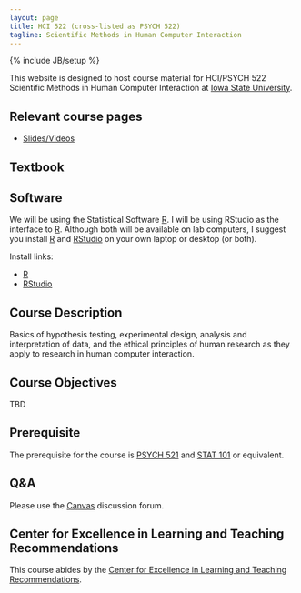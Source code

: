 ```yaml
---
layout: page
title: HCI 522 (cross-listed as PSYCH 522)
tagline: Scientific Methods in Human Computer Interaction
---
```

{% include JB/setup %}

This website is designed to host course material for HCI/PSYCH 522 
Scientific Methods in Human Computer Interaction at 
[Iowa State University](http://www.iastate.edu).


## Relevant course pages

- [Slides/Videos](slides)


## Textbook



## Software 

We will be using the Statistical Software [R](https://www.r-project.org/). 
I will be using RStudio as the interface to [R](https://www.r-project.org/). 
Although both will be available on lab computers, I suggest you install 
[R](https://www.r-project.org/) and [RStudio](https://www.rstudio.com/) 
on your own laptop or desktop (or both).

Install links:

- [R](https://mirror.las.iastate.edu/CRAN/)
- [RStudio](https://www.rstudio.com/products/rstudio/download/) 




## Course Description

Basics of hypothesis testing, experimental design, 
analysis and interpretation of data, 
and the ethical principles of human research as they apply to research in 
human computer interaction.

## Course Objectives

TBD

## Prerequisite

The prerequisite for the course is 
[PSYCH 521](https://catalog.iastate.edu/search/?P=PSYCH%20521) and 
[STAT 101](https://catalog.iastate.edu/search/?P=STAT%20101) or equivalent. 



## Q&A

Please use the [Canvas](http://canvas.iastate.edu/) discussion forum. 



## Center for Excellence in Learning and Teaching Recommendations

This course abides by the [Center for Excellence in Learning and Teaching Recommendations](http://www.celt.iastate.edu/teaching/preparing-to-teach/recommended-iowa-state-university-syllabus-statements).

